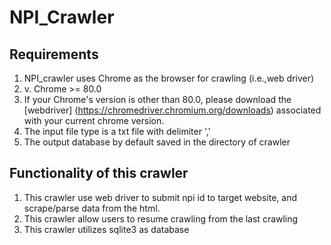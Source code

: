 # NPI_Crawler

## Requirements
1. NPI_crawler uses Chrome as the browser for crawling (i.e.,web driver)
2. v. Chrome >= 80.0
3. If your Chrome's version is other than 80.0, please download the [webdriver] (https://chromedriver.chromium.org/downloads) associated with your current chrome version.
3. The input file type is a txt file with delimiter ',' 
4. The output database by default saved in the directory of crawler

## Functionality of this crawler 
1. This crawler use web driver to submit npi id to target website, and scrape/parse data from the html. 
2. This crawler allow users to resume crawling from the last crawling
3. This crawler utilizes sqlite3 as database